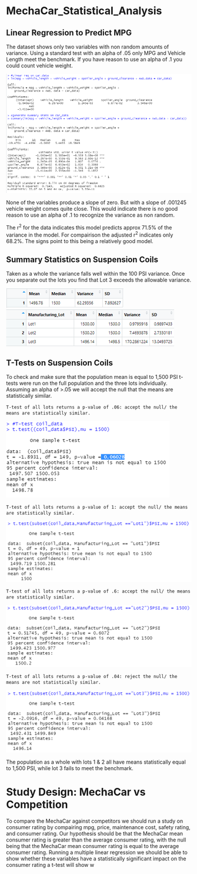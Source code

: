 # MechaCar_Statistical_Analysis

## Linear Regression to Predict MPG

The dataset shows only two variables with non random amounts of variance. Using a standard test with an alpha of .05 only MPG and Vehicle Length meet the benchmark. If you have reason to use an alpha of .1 you could count vehicle weight.

![linear_regression](https://github.com/K3Rob/MechaCar_Statistical_Analysis/blob/main/MechaCar_Statistical_Analysis/Images/linear_regression.PNG)

None of the variables produce a slope of zero. But with a slope of .001245 vehicle weight comes quite close. This would indicate there is no good reason to use an alpha of .1 to recognize the variance as non random.


The r<sup>2</sup> for the data indicates this model predicts approx 71.5% of the variance in the model. For compairison the adjusted r<sup>2</sup> indicates only 68.2%. The signs point to this being a relatively good model. 

## Summary Statistics on Suspension Coils
Taken as a whole the variance falls well within the 100 PSI variance. Once you separate out the lots you find that Lot 3 exceeds the allowable variance.

![total_summary](https://github.com/K3Rob/MechaCar_Statistical_Analysis/blob/main/MechaCar_Statistical_Analysis/Images/total_summary.PNG)
![lot_summary](https://github.com/K3Rob/MechaCar_Statistical_Analysis/blob/main/MechaCar_Statistical_Analysis/Images/lot_summary.PNG)

## T-Tests on Suspension Coils
To check and make sure that the population mean is equal to 1,500 PSI t-tests were run on the full population and the three lots individually. Assuming an alpha of >.05 we will accept the null that the means are statistically similar. 

    T-test of all lots returns a p-value of .06: accept the null/ the means are statistically similar.
![t-test_coil_data](https://github.com/K3Rob/MechaCar_Statistical_Analysis/blob/main/MechaCar_Statistical_Analysis/Images/t-test_coil_data.PNG)

    T-test of all lots returns a p-value of 1: accept the null/ the means are statistically similar.
![t-test_lot1](https://github.com/K3Rob/MechaCar_Statistical_Analysis/blob/main/MechaCar_Statistical_Analysis/Images/t-test_lot1.PNG)

    T-test of all lots returns a p-value of .6: accept the null/ the means are statistically similar.
![t-test_lot2](https://github.com/K3Rob/MechaCar_Statistical_Analysis/blob/main/MechaCar_Statistical_Analysis/Images/t-test_lot2.PNG)

    T-test of all lots returns a p-value of .04: reject the null/ the means are not statistically similar.
![t-test_lot3](https://github.com/K3Rob/MechaCar_Statistical_Analysis/blob/main/MechaCar_Statistical_Analysis/Images/t-test_lot3.PNG)

The population as a whole with lots 1 & 2 all have means statistically equal to 1,500 PSI, while lot 3 fails to meet the benchmark.

# Study Design: MechaCar vs Competition
To compare the MechaCar against competitors we should run a study on consumer rating by compairing mpg, price, maintenance cost, safety rating, and consumer rating. Our hypothesis should be that the MechaCar mean consumer rating is greater than the average consumer rating, with the null being that the MechaCar mean consumer rating is equal to the average consumer rating. Running a multiple linear regression we should be able to show whether these variables have a statistically significant impact on the consumer rating a t-test will show w
